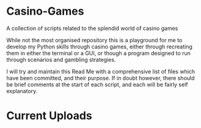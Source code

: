 # Casino-Games
A collection of scripts related to the splendid world of casino games

While not the most organised repository this is a playground for me to develop my Python skills through casino games, either through recreating them in either the terminal or a GUI, or though a program designed to run through scenarios and gambling strategies.

I will try and maintain this Read Me with a comprehensive list of files which have been committed, and their purpose. If in doubt however, there should be brief comments at the start of each script, and each will be fairly self explanatory.

# Current Uploads
